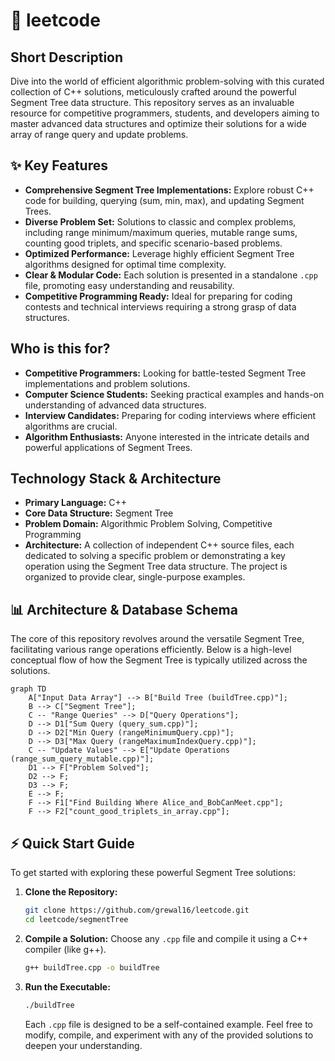 # 🚀 leetcode

## Short Description
Dive into the world of efficient algorithmic problem-solving with this curated collection of C++ solutions, meticulously crafted around the powerful Segment Tree data structure. This repository serves as an invaluable resource for competitive programmers, students, and developers aiming to master advanced data structures and optimize their solutions for a wide array of range query and update problems.

## ✨ Key Features
*   **Comprehensive Segment Tree Implementations:** Explore robust C++ code for building, querying (sum, min, max), and updating Segment Trees.
*   **Diverse Problem Set:** Solutions to classic and complex problems, including range minimum/maximum queries, mutable range sums, counting good triplets, and specific scenario-based problems.
*   **Optimized Performance:** Leverage highly efficient Segment Tree algorithms designed for optimal time complexity.
*   **Clear & Modular Code:** Each solution is presented in a standalone `.cpp` file, promoting easy understanding and reusability.
*   **Competitive Programming Ready:** Ideal for preparing for coding contests and technical interviews requiring a strong grasp of data structures.

## Who is this for?
*   **Competitive Programmers:** Looking for battle-tested Segment Tree implementations and problem solutions.
*   **Computer Science Students:** Seeking practical examples and hands-on understanding of advanced data structures.
*   **Interview Candidates:** Preparing for coding interviews where efficient algorithms are crucial.
*   **Algorithm Enthusiasts:** Anyone interested in the intricate details and powerful applications of Segment Trees.

## Technology Stack & Architecture
*   **Primary Language:** C++
*   **Core Data Structure:** Segment Tree
*   **Problem Domain:** Algorithmic Problem Solving, Competitive Programming
*   **Architecture:** A collection of independent C++ source files, each dedicated to solving a specific problem or demonstrating a key operation using the Segment Tree data structure. The project is organized to provide clear, single-purpose examples.

## 📊 Architecture & Database Schema
The core of this repository revolves around the versatile Segment Tree, facilitating various range operations efficiently. Below is a high-level conceptual flow of how the Segment Tree is typically utilized across the solutions.

```mermaid
graph TD
    A["Input Data Array"] --> B["Build Tree (buildTree.cpp)"];
    B --> C["Segment Tree"];
    C -- "Range Queries" --> D["Query Operations"];
    D --> D1["Sum Query (query_sum.cpp)"];
    D --> D2["Min Query (rangeMinimumQuery.cpp)"];
    D --> D3["Max Query (rangeMaximumIndexQuery.cpp)"];
    C -- "Update Values" --> E["Update Operations (range_sum_query_mutable.cpp)"];
    D1 --> F["Problem Solved"];
    D2 --> F;
    D3 --> F;
    E --> F;
    F --> F1["Find Building Where Alice_and_BobCanMeet.cpp"];
    F --> F2["count_good_triplets_in_array.cpp"];
```

## ⚡ Quick Start Guide
To get started with exploring these powerful Segment Tree solutions:

1.  **Clone the Repository:**
    ```bash
    git clone https://github.com/grewal16/leetcode.git
    cd leetcode/segmentTree
    ```
2.  **Compile a Solution:** Choose any `.cpp` file and compile it using a C++ compiler (like g++).
    ```bash
    g++ buildTree.cpp -o buildTree
    ```
3.  **Run the Executable:**
    ```bash
    ./buildTree
    ```
    Each `.cpp` file is designed to be a self-contained example. Feel free to modify, compile, and experiment with any of the provided solutions to deepen your understanding.
